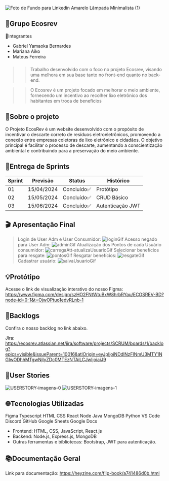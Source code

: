![Foto de Fundo para Linkedin Amarelo Lâmpada Minimalista (1)](https://github.com/Ecosrev/ecosrevMongo/assets/126609101/5f7ca8a9-9032-4ae4-9ca8-96eb2b656ffb)

🍃Grupo Ecosrev
---

👤Integrantes

- Gabriel Yamaoka Bernardes
- Mariana Aiko
- Mateus Ferreira

###
>> Trabalho desenvolvido com o foco no projeto Ecosrev, visando uma melhora em sua base tanto no front-end quanto no back-end.

>> O Ecosrev é um projeto focado em melhorar o meio ambiente, fornecendo um incentivo ao recolher lixo eletrônico dos habitantes em troca de benefícios
###
## 📃Sobre o projeto

O Projeto EcosRev é um website desenvolvido com o propósito de incentivar o descarte correto de resíduos eletroeletrônicos, promovendo a conexão entre empresas coletoras de lixo eletrônico e cidadãos. O objetivo principal é facilitar o processo de descarte, aumentando a conscientização ambiental e contribuindo para a preservação do meio ambiente.

## 🏁Entrega de Sprints

| Sprint        | Previsão      | Status        | Histórico     |
| ------------- | ------------- | ------------- | ------------- |
| 01            | 15/04/2024    | Concluído✅     | Protótipo|
| 02            | 15/05/2024    | Concluído✅     | CRUD Básico |
| 03            | 15/06/2024    | Concluído✅     |Autenticação JWT|

## 🎬 Apresentação Final
>Login de User Adm e User Consumidor:
![loginGif](https://github.com/AEntropia/EcosRev/assets/126609101/99f58232-4e4d-44f2-a154-8ea2b1bcb20e)
> Acesso negado para User Adm: 
![adminGif](https://github.com/AEntropia/EcosRev/assets/126609101/731bee2b-4bf9-4627-b4e5-8494adc8b977)
> Atualização dos Pontos de cada Usuário consumidor:
![carregaAtt-atualizaUsuarioGif](https://github.com/AEntropia/EcosRev/assets/126609101/8d9debea-e7dc-4385-b0dc-589c238be8c3)
> Selecionar benefícios para resgate:
![pontosGif](https://github.com/AEntropia/EcosRev/assets/126609101/fd710a37-2820-4553-9336-8ab03ed6a51e)
> Resgatar benefícios:
![resgateGif](https://github.com/AEntropia/EcosRev/assets/126609101/ee70d327-79d0-4e99-8080-65e30ae97073)
> Cadastrar usuário:
![salvaUsuarioGif](https://github.com/AEntropia/EcosRev/assets/126609101/cae66385-f3fa-49a1-be6b-7f84e21cea5d)

## 💡Protótipo 

Acesse o link de visualização interativo do nosso Figma: https://www.figma.com/design/szHO2FNtWtuBxW8hrbRYau/ECOSREV-BD?node-id=0-1&t=OjwOPtuo1edvRLnb-1

## 🔄Backlogs 
Confira o nosso backlog no link abaixo. 

Jira: https://ecosrev.atlassian.net/jira/software/projects/SCRUM/boards/1/backlog?epics=visible&issueParent=10016&atlOrigin=eyJpIjoiNDdlNzFlNmU3MTY1NGIwODhhMTgwNjIyZDc0MTEzNTAiLCJwIjoiaiJ9

## 💬User Stories
![USERSTORY-imagens-0](https://github.com/Ecosrev/ecosrevMongo/assets/126609101/f9f8a74d-2583-4b7c-8928-74107bd9466e)
![USERSTORY-imagens-1](https://github.com/Ecosrev/ecosrevMongo/assets/126609101/d7a17d64-5388-4352-8725-9cf7dcfcd84e)



## 🌐Tecnologias Utilizadas
Figma Typescript HTML CSS React Node Java MongoDB
Python VS Code Discord GitHub Google Sheets Google Docs
- Frontend: HTML, CSS, JavaScript, React.js
- Backend: Node.js, Express.js, MongoDB
- Outras ferramentas e bibliotecas: Bootstrap, JWT para autenticação.

## 📚Documentação Geral
 Link para documentação: https://heyzine.com/flip-book/a741486d0b.html
